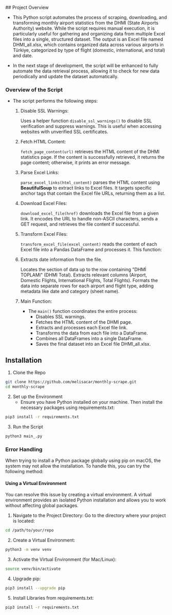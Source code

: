 ## Project Overview
- This Python script automates the process of scraping, downloading, and transforming monthly airport statistics from the DHMI (State Airports Authority) website. While the script requires manual execution, it is particularly useful for gathering and organizing data from multiple Excel files into a single, structured dataset. The output is an Excel file named DHMI_all.xlsx, which contains organized data across various airports in Türkiye, categorized by type of flight (domestic, international, and total) and date. 

- In the next stage of development, the script will be enhanced to fully automate the data retrieval process, allowing it to check for new data periodically and update the dataset automatically.

### Overview of the Script
- The script performs the following steps:

    1. Disable SSL Warnings:

        Uses a helper function `disable_ssl_warnings()` to disable SSL verification and suppress warnings. This is useful when accessing websites with unverified SSL certificates.

    2. Fetch HTML Content:

        `fetch_page_content(url)` retrieves the HTML content of the DHMI statistics page. If the content is successfully retrieved, it returns the page content; otherwise, it prints an error message.

    3. Parse Excel Links:

        `parse_excel_links(html_content)` parses the HTML content using **BeautifulSoup** to extract links to Excel files. It targets specific anchor tags that contain the Excel file URLs, returning them as a list.

    4. Download Excel Files:

        `download_excel_file(href)` downloads the Excel file from a given link. It encodes the URL to handle non-ASCII characters, sends a GET request, and retrieves the file content if successful.

    5. Transform Excel Files:

        `transform_excel_file(excel_content)` reads the content of each Excel file into a Pandas DataFrame and processes it. This function:

    6. Extracts date information from the file.
        
        Locates the section of data up to the row containing "DHMİ TOPLAMI" (DHMI Total).
        Extracts relevant columns (Airport, Domestic Flights, International Flights, Total Flights).
        Formats the data into separate rows for each airport and flight type, adding metadata like date and category (sheet name).

    7. Main Function:

        - The `main()` function coordinates the entire process:
            - Disables SSL warnings.
            - Fetches the HTML content of the DHMI page.
            - Extracts and processes each Excel file link.
            - Transforms the data from each file into a DataFrame.
            - Combines all DataFrames into a single DataFrame.
            - Saves the final dataset into an Excel file DHMI_all.xlsx.

## **Installation**
1. Clone the Repo
```bash
git clone https://github.com/melisacar/monthly-scrape.git
cd monthly-scrape
```

2. Set up the Environment
    - Ensure you have Python installed on your machine. Then install the necessary packages using requirements.txt:
```bash
pip3 install -r requirements.txt
```

3. Run the Script
```bash
python3 main_.py
```

### Error Handling
When trying to install a Python package globally using pip on macOS, the system may not allow the installation. To handle this, you can try the following method:

#### Using a Virtual Environment
You can resolve this issue by creating a virtual environment. A virtual environment provides an isolated Python installation and allows you to work without affecting global packages.

1. Navigate to the Project Directory: Go to the directory where your project is located:
```bash
cd /path/to/your/repo
```
2. Create a Virtual Environment:
```bash
python3 -m venv venv
```
3. Activate the Virtual Environment (for Mac/Linux):
```bash
source venv/bin/activate
```
4. Upgrade pip:
```bash
pip3 install --upgrade pip
```
5. Install Libraries from requirements.txt:
```bash
pip3 install -r requirements.txt
```